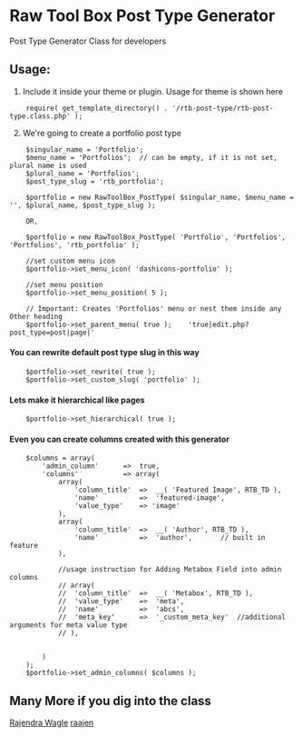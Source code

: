 # Raw Tool Box Post Type Generator
Post Type Generator Class for developers



## Usage:
1. Include it inside your theme or plugin. Usage for theme is shown here
````
	require( get_template_directory() . '/rtb-post-type/rtb-post-type.class.php' );
````

2. We're going to create a portfolio post type
````
	$singular_name = 'Portfolio';
	$menu_name = 'Portfolios';	// can be empty, if it is not set, plural name is used
	$plural_name = 'Portfolios';
	$post_type_slug = 'rtb_portfolio';

	$portfolio = new RawToolBox_PostType( $singular_name, $menu_name = '', $plural_name, $post_type_slug );

	OR,

	$portfolio = new RawToolBox_PostType( 'Portfolio', 'Portfolios', 'Portfolios', 'rtb_portfolio' );

	//set custom menu icon
	$portfolio->set_menu_icon( 'dashicons-portfolio' );

	//set menu position
	$portfolio->set_menu_position( 5 );

	// Important: Creates 'Portfolios' menu or nest them inside any Other heading
	$portfolio->set_parent_menu( true );	'true|edit.php?post_type=post|page|'
````

#### You can rewrite default post type slug in this way
````
	$portfolio->set_rewrite( true );
	$portfolio->set_custom_slug( 'portfolio' );
````

#### Lets make it hierarchical like pages
````
	$portfolio->set_hierarchical( true );
````

#### Even you can create columns created with this generator
```` 
	$columns = array(
		'admin_column'		=>	true,
		'columns'			=> array(
			array(
				'column_title'	=>	__( 'Featured Image', RTB_TD ),
				'name'			=>	'featured-image',
				'value_type'	=> 'image'
			),
			array(
				'column_title'	=>	__( 'Author', RTB_TD ),
				'name'			=>	'author',		// built in feature
			),

			//usage instruction for Adding Metabox Field into admin columns
			// array(
			// 	'column_title'	=>	__( 'Metabox', RTB_TD ),
			// 	'value_type'	=>	'meta',
			// 	'name'			=>	'abcs',
			// 	'meta_key'		=>	'_custom_meta_key'	//additional arguments for meta value type
			// ),


		)
	);
	$portfolio->set_admin_columns( $columns );
````

## Many More if you dig into the class
[Rajendra Wagle](http://rajendrawagle.com.np)
[raajen](https://github.com/raajen)


